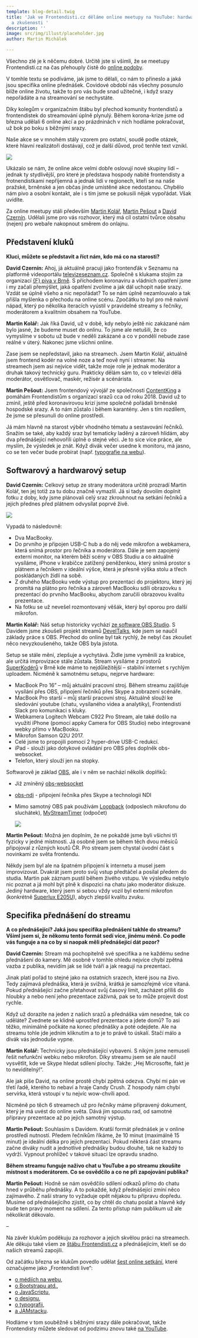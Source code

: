```yaml
---
template: blog-detail.twig
title: 'Jak ve Frontendisti.cz děláme online meetupy na YouTube: hardware, software
  a zkušenosti '
description: ''
image: src/img/illust/placeholder.jpg
author: Martin Michálek

---
```

Všechno zlé je k něčemu dobré. Určitě jste si všimli, že se meetupy Frontendisti.cz na čas přehouply čistě do [online podoby](https://www.youtube.com/channel/UCxs7KDC0LFOezVujLG_leRw).

V tomhle textu se podíváme, jak jsme to dělali, co nám to přineslo a jaká jsou specifika online přednášek. Covidové období nás všechny posunulo blíže online životu, takže to pro vás bude snad užitečné, i když srazy nepořádáte a na streamování se nechystáte.

Díky kolegům v organizačním štábu byl přechod komunity frontendistů a frontendistek do streamování úplně plynulý. Během korona-krize jsme od března udělali 6 online akcí a po prázdninách v nich hodláme pokračovat, už bok po boku s běžnými srazy.

Naše akce se v mnohém stály vzorem pro ostatní, soudě podle otázek, které hlavní realizátoři dostávají, což je další důvod, proč tenhle text vznikl.

![](https://res.cloudinary.com/vzhurudolu-cz/image/upload/w_1024,q_80/v1594705207/vzhurudolu-blog/frontendisti-martin-zuzka_tgars1.jpg)

Ukázalo se nám, že online akce velmi dobře oslovují nové skupiny lidí – jednak ty stydlivější, pro které je představa hospody nabité frontendisty a frotnendistkami nepříjemná a jednak lidi v regionech, kteří se na naše pražské, brněnské a jen občas jinde umístěné akce nedostanou. Chybělo nám pivo a osobní kontakt, ale i s tím jsme se pokusili nějak vypořádat. Však uvidíte.

Za online meetupy stáli především [Martin Kolář](http://koderik.cz/), [Martin Pešout](http://www.martinpesout.cz/) a [David Czernín](https://dejvczernin.cz/). Udělali jsme pro vás rozhovor, který má cíl ostatní tvůrce obsahu (nejen) pro webaře nakopnout směrem do onlajnu.

## Představení kluků

**Kluci, můžete se představit a říct nám, kdo má co na starosti?**

**David Czernín:** Ahoj, já aktuálně pracuji jako frontenďák v Seznamu na platformě videoportálu [televizeseznam.cz](https://www.televizeseznam.cz/). Společně s klukama stojím za organizací [{F} piva v Brně](https://www.meetup.com/frontendisti-brno/). S příchodem koronaviru a vládních opatření jsme i my začali přemýšlet, jaká opatření zvolíme a jak dál uchopit naše srazy. Vzdát se úplně všeho a nic nepořádat? To se nám úplně nezamlouvalo a tak přišla myšlenka o přechodu na online scénu. Zpočátku to byl pro mě naivní nápad, který po několika iteracích vyústil v pravidelné streamy s řečníky, moderátorem a kvalitním obsahem na YouTube.

**Martin Kolář:** Jak říká David, už v době, kdy nebylo ještě nic zakázané nám bylo jasné, že budeme muset do onlinu. To jsme ale netušili, že co vymyslíme v sobotu už bude v neděli zakázané a co v pondělí nebude zase reálné v úterý. Nakonec jsme všichni online.

Zase jsem se nepředstavil, jako na streamech. Jsem Martin Kolář, aktuálně jsem frontend kodér na volné noze a teď nově nyní i streamer. Na streamech jsem asi nejvíce vidět, takže moje role je jednak moderátor a druhak takový technický guru. Prakticky dělám sám to, co v televizi dělá moderátor, osvětlovač, maskér, režisér a scénárista.

**Martin Pešout:** Jsem frontendový vývojář ze společnosti [ContentKing](https://www.contentking.cz/) a pomáhám Frontendistům s organizací srazů cca od roku 2018. David už to zmínil, ještě před koronavirovou krizí jsme společně pořádali brněnské hospodské srazy. A to nám zůstalo i během karantény. Jen s tím rozdílem, že jsme se přesunuli do online prostředí.

Já mám hlavně na starost výběr vhodného tématu a sestavování řečníků. Snažím se také, aby každý sraz byl tematicky laděný a zároveň hlídám, aby dva přednášející nehovořili úplně o stejné věci. Je to sice více práce, ale myslím, že výsledek je znát. Když divák večer usedne k monitoru, má jasno, co se ten večer bude probírat (např. [typografie na webu](https://www.youtube.com/watch?v=xvTV7t7yIeg&list=PLnXfazh66kVcNT9_fsv5I3Pzm-3gWBkcL)).

## Softwarový a hardwarový setup

**David Czernín:** Celkový setup ze strany moderátora určitě prozradí Martin Kolář, ten jej totiž za tu dobu značně vymazlil. Já si tady dovolím doplnit fotku z doby, kdy jsme plánovali celý sraz zkrouhnout na setkání řečníků a jejich přednes před plátnem odvysílat poprvé živě.  
  
![](https://res.cloudinary.com/vzhurudolu-cz/image/upload/w_1024,q_80/v1594705197/vzhurudolu-blog/frontendisti-streamy-recnici_je2u1a.jpg)

Vypadá to následovně:

* Dva MacBooky.
* Do prvního je připojen USB-C hub a do něj vede mikrofon a webkamera, která snímá prostor pro řečníka a moderátora. Dále je sem zapojený externí monitor, na kterém běží scény v OBS Studiu a co aktuálně vysíláme, iPhone v krabičce zatížený peněženkou, který snímá prostor s plátnem a řečníkem v ideální výšce, která je přesně výška stolu a třech poskládaných židlí na sobě.
* Z druhého MacBooku vede výstup pro prezentaci do projektoru, který jej promítá na plátno pro řečníka a zároveň MacBooku sdílí obrazovku s prezentací do prvního MacBooku, abychom zaručili obrazovou kvalitu prezentace.
* Na fotku se už nevešel rozmontovaný věšák, který byl oporou pro další mikrofon.

**Martin Kolář:** Náš setup historicky vychází [ze software OBS Studio](https://obsproject.com/cs). S Davidem jsme zkoušeli projekt streamů [DevelTalks](http://develtalks.cz/), kde jsem se naučil základy práce s OBS. Přechod do online byl tak rychlý, že nebyl čas zkoušet něco nevyzkoušeného, takže OBS byla jistota.

Setup se stále mění, zlepšuje a vychytává. Židle jsme vyměnili za krabice, ale určitá improvizace stále zůstala. Stream vysíláme z prostorů [SuperKodérů](https://superkoders.com/) v Brně kde máme to nejdůležitější – stabilní internet s rychlým uploadem. Nicméně k samotnému setupu, nejprve hardware:

* MacBook Pro 16” – můj aktuální pracovní stroj. Během streamu zajišťuje vysílání přes OBS, připojení řečníků přes Skype a zobrazení scénáře.
* MacBook Pro starší – můj starší pracovní stroj. Aktuálně slouží ke sledování youtube (chatu, vysílaného videa a analytiky), Frontendisti Slack pro komunikaci s kluky.
* Webkamera Logitech Webcam C922 Pro Stream, ale také došlo na využití iPhone (pomocí appky Camera for OBS Studio) nebo integrované webky přímo v MacBooku.
* Mikrofon Samson Q2U 2017.
* Celé jsme to propojili pomocí 2 hyper-drive USB-C redukcí.
* iPad - slouží jako dotykové ovládání pro OBS přes doplněk obs-websocket.
* Telefon, který slouží jen na stopky.

Softwarově je základ [OBS](https://obsproject.com/cs), ale i v něm se nachází několik doplňků:

* Již zmíněný [obs-websocket](https://obsproject.com/forum/resources/obs-websocket-remote-control-obs-studio-from-websockets.466/)
* [obs-ndi](https://github.com/Palakis/obs-ndi) - připojení řečníka přes Skype a technologii NDI
* Mimo samotný OBS pak používám [Loopback](https://loopback.io/) (odposlech mikrofonu do sluchátek), [MyStreamTimer](http://www.mystreamtimer.com/) (odpočet)  
    
  ![](https://res.cloudinary.com/vzhurudolu-cz/image/upload/w_1024,q_80/v1594705204/vzhurudolu-blog/frontendisti-streamy-martin_heu5ap.jpg)

**Martin Pešout:** Možná jen doplním, že ne pokaždé jsme byli všichni tři fyzicky v jedné místnosti. Já osobně jsem se během těch dvou měsíců připojoval z různých koutů ČR. Pro stream jsem chystal úvodní část s novinkami ze světa frontendu.

Někdy jsem byl ale na špatném připojení k internetu a musel jsem improvizovat. Dvakrát jsem proto svůj vstup předtáčel a posílal předem do studia. Martin pak záznam pustil během živého vstupu. Ve výsledku nebylo nic poznat a já mohl být plně k dispozici na chatu jako moderátor diskuze. Jediný hardware, který jsem si sebou vždy vozil byl externí mikrofon (konkrétně [Superlux E205U](https://mikrofony.heureka.cz/superlux-e205u/)), abych zlepšil kvalitu zvuku.

## Specifika přednášení do streamu

**A co přednášející? Jaká jsou specifika přednášení takhle do streamu? Všiml jsem si, že někomu tento formát sedí více, jinému méně. Co podle vás funguje a na co by si naopak měli přednášející dát pozor?**

**David Czernín:** Stream má pochopitelně své specifika a ne každému sedne přednášení do kamery. Mě osobně v tomhle ohledu nejvíce chybí zpětná vazba z publika, nevidím jak se lidé tváří a jak reagují na prezentaci.

Jinak platí pořád to stejné jako na ostatních srazech, které jsou na živo. Tedy zajímavá přednáška, která je svižná, krátká je samozřejmě více vítaná. Pokud přednášející začne přetahovat svůj časový limit, zacházet příliš do hloubky a nebo není jeho prezentace záživná, pak se to může projevit dost rychle.

Když už dorazíte na jeden z našich srazů a přednáška vám nesedne, tak co uděláte? Zvednete se klidně uprostřed prezentace a jdete domů? To asi těžko, minimálně počkáte na konec přednášky a poté odejdete. Ale na streamu tohle jde jedním kliknutím a to je to právě to úskalí. Stačí málo a divák vás jednoduše vypne.

**Martin Kolář:** Technicky jsou přednášející vybaveni. S nikým jsme nemuseli řešit nefunkční webku nebo mikrofon. Díky streamu jsem se ale naučil vysvětlit, kde ve Skype hledat sdílení plochy. Takže: „Hej Microsofte, fakt je to neviditelný!“.

Ale jak píše David, na online prostě chybí zpětná odezva. Chybí mi pán ve třetí řadě, kterého to nebaví a hraje Candy Crush. Z hospody nám chybí servírka, která vstoupí v tu nejvíc wow-chvíli apod.

Nicméně po těch 6 streamech už pro řečníky máme připravený dokument, který je má uvést do online světa. Dává jim spoustu rad, od samotné přípravy prezentace až po jejich samotný výstup.

**Martin Pešout:** Souhlasím s Davidem. Kratší formát přednášek je v online prostředí nutností. Předem řečníkům říkáme, že 10 minut (maximálně 15 minut) je ideální délka pro jejich prezentaci. Pokud některá část streamu začne diváky nudit a jednotlivé přednášky budou dlouhé, tak ne každý to vydrží. Vypnout prohlížeč v takové situaci lze opravdu snadno.

**Během streamu funguje naživo chat u YouTube a po streamu zkoušíte místnost s moderátorem. Co se osvědčilo a co ne při zapojování publika?**

**Martin Pešout:** Hodně se nám osvědčilo sdílení odkazů přímo do chatu hned v průběhu přednášky. A to pokaždé, když přednášející zmíní něco zajímavého. Z naší strany to vyžaduje opět nějakou tu přípravu dopředu. Musíme od přednášejícího zjistit, co by chtěl do chatu poslat a hlavně kdy bude ten pravý moment na sdílení. Za tento přístup nám publikum už ale několikrát děkovalo.

–

Na závěr klukům poděkuju za rozhovor a jejich skvělou práci na streamech. Ale děkuju také všem ze [štábu Frontendisti.cz](https://frontendisti.cz/) a přednášejícím, kteří se do našich streamů zapojili.

Od začátku března se klukům povedlo udělat [šest online setkání](https://www.youtube.com/c/FrontendistiCz/playlists?view_as=subscriber), které označujeme jako „Frontendisti live“:

* [o médiích na webu](https://www.youtube.com/watch?v=lp8lt8SsgvU&list=PLnXfazh66kVf_sbYVi9Oa3Tfz8gSVj1GW),
* [o Bootstrapu atd.](https://www.youtube.com/watch?v=JRasadbNRn0&list=PLnXfazh66kVe16pkRrwCuYiOAKCoeIZfo),
* [o JavaScriptu](https://www.youtube.com/watch?v=eALIjgjuVxU&list=PLnXfazh66kVdGfQ5L2ZdNl5ZahE5qGgC3),
* [o designu](https://www.youtube.com/watch?v=40HwwYogEYc&list=PLnXfazh66kVfFZ9Tf19GT_iatVKavE71-),
* [o typografii](https://www.youtube.com/watch?v=xvTV7t7yIeg&list=PLnXfazh66kVcNT9_fsv5I3Pzm-3gWBkcL),
* [a JAMstacku](https://www.youtube.com/watch?v=isykqhHUrJ8&list=PLnXfazh66kVexDvILXLqE3TRodJC2DbKt).

Hodláme v tom souběžně s běžnými srazy dále pokračovat, takže Frontendisty můžete sledovat od podzimu znovu také [na YouTube](https://www.youtube.com/channel/UCxs7KDC0LFOezVujLG_leRw).